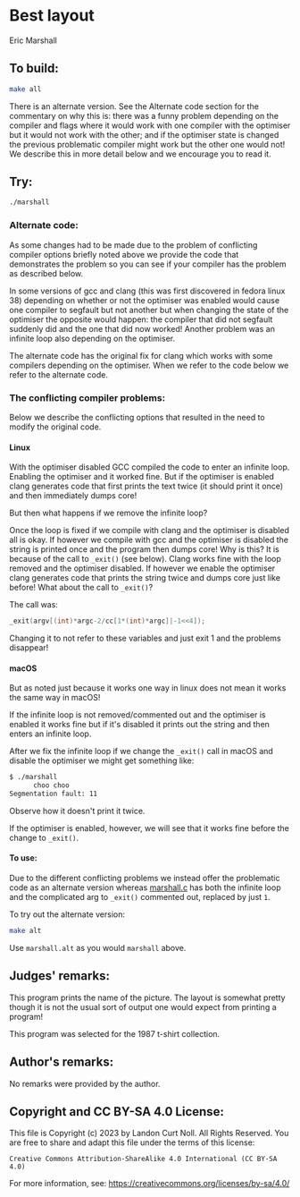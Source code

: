 # Best layout

Eric Marshall   

## To build:

```sh
make all
```

There is an alternate version. See the Alternate code section for the commentary
on why this is: there was a funny problem depending on the compiler and flags
where it would work with one compiler with the optimiser but it would not work
with the other; and if the optimiser state is changed the previous problematic
compiler might work but the other one would not! We describe this in more detail
below and we encourage you to read it.


## Try:

```sh
./marshall
```

### Alternate code:

As some changes had to be made due to the problem of conflicting compiler
options briefly noted above we provide the code that demonstrates the problem so
you can see if your compiler has the problem as described below.

In some versions of gcc and clang (this was first discovered in fedora linux 38)
depending on whether or not the optimiser was enabled would cause one compiler
to segfault but not another but when changing the state of the optimiser the
opposite would happen: the compiler that did not segfault suddenly did and the
one that did now worked! Another problem was an infinite loop also depending on
the optimiser.

The alternate code has the original fix for clang which works with some
compilers depending on the optimiser. When we refer to the code below we refer
to the alternate code.

### The conflicting compiler problems:

Below we describe the conflicting options that resulted in the need to modify
the original code.

#### Linux

With the optimiser disabled GCC compiled the code to enter an infinite loop.
Enabling the optimiser and it worked fine. But if the optimiser is enabled clang
generates code that first prints the text twice (it should print it once) and
then immediately dumps core!

But then what happens if we remove the infinite loop?

Once the loop is fixed if we compile with clang and the optimiser is disabled
all is okay. If however we compile with gcc and the optimiser is disabled the
string is printed once and the program then dumps core! Why is this? It is
because of the call to `_exit()` (see below). Clang works fine with the loop
removed and the optimiser disabled. If however we enable the optimiser clang
generates code that prints the string twice and dumps core just like before!
What about the call to `_exit()`?

The call was:


```c
_exit(argv[(int)*argc-2/cc[1*(int)*argc]|-1<<4]);
```

Changing it to not refer to these variables and just exit 1 and the problems
disappear!

#### macOS

But as noted just because it works one way in linux does not mean it works the
same way in macOS!

If the infinite loop is not removed/commented out and the optimiser is enabled
it works fine but if it's disabled it prints out the string and then enters an
infinite loop.

After we fix the infinite loop if we change the `_exit()` call in macOS and
disable the optimiser we might get something like:

```sh
$ ./marshall
      choo choo
Segmentation fault: 11
```

Observe how it doesn't print it twice.

If the optimiser is enabled, however, we will see that it works fine before the
change to `_exit()`.


#### To use:

Due to the different conflicting problems we instead offer the problematic code
as an alternate version whereas [marshall.c](marshall.c) has both the infinite
loop and the complicated arg to `_exit()` commented out, replaced by just `1`.

To try out the alternate version:

```sh
make alt
```

Use `marshall.alt` as you would `marshall` above.


## Judges' remarks:

This program prints the name of the picture.  The layout is somewhat
pretty though it is not the usual sort of output one would expect
from printing a program!

This program was selected for the 1987 t-shirt collection.



## Author's remarks:

No remarks were provided by the author.

## Copyright and CC BY-SA 4.0 License:

This file is Copyright (c) 2023 by Landon Curt Noll.  All Rights Reserved.
You are free to share and adapt this file under the terms of this license:

    Creative Commons Attribution-ShareAlike 4.0 International (CC BY-SA 4.0)

For more information, see: https://creativecommons.org/licenses/by-sa/4.0/
